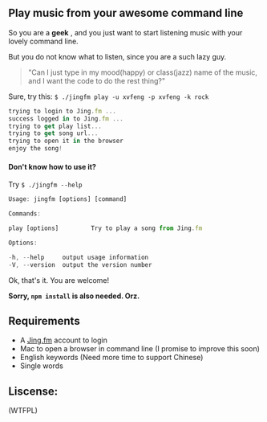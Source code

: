 ## Play music from your awesome command line

So you are a **geek** , and you just want to start listening music with your lovely command line.

But you do not know what to listen, since you are a such lazy guy.


> "Can I just type in my mood(happy) or class(jazz) name of the music, and I want the code to do the rest thing?"


Sure, try this: `$ ./jingfm play -u xvfeng -p xvfeng -k rock`

``` js
trying to login to Jing.fm ...
success logged in to Jing.fm ...
trying to get play list...
trying to get song url...
trying to open it in the browser
enjoy the song!
```

#### Don't know how to use it?

Try `$ ./jingfm --help`

``` js
Usage: jingfm [options] [command]

Commands:

play [options]         Try to play a song from Jing.fm

Options:

-h, --help     output usage information
-V, --version  output the version number
```

Ok, that's it. You are welcome!

**Sorry, `npm install` is also needed. Orz.**

## Requirements

* A [Jing.fm](http://jing.fm) account to login
* Mac to open a browser in command line (I promise to improve this soon)
* English keywords (Need more time to support Chinese)
* Single words

## Liscense:

(WTFPL)
